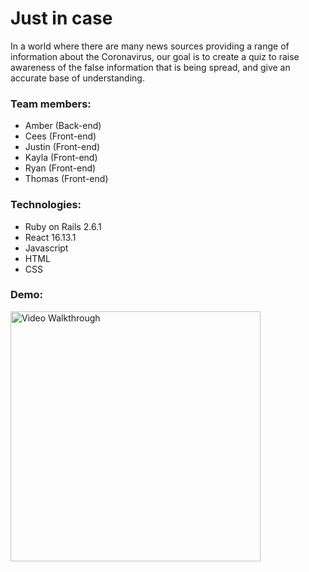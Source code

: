 # Just in case

In a world where there are many news sources providing a range of information about the Coronavirus,  our goal is to create a quiz to raise awareness of the false information that is being spread, and give an accurate base of understanding.

### Team members:
  - Amber   (Back-end)  
  - Cees    (Front-end)
  - Justin  (Front-end)
  - Kayla   (Front-end)
  - Ryan    (Front-end)
  - Thomas  (Front-end)

### Technologies:
  - Ruby on Rails 2.6.1
  - React 16.13.1
  - Javascript 
  - HTML  
  - CSS
  
### Demo:   
<img src='walkthrough.gif?raw=true' title='Video Walkthrough' width='400' alt='Video Walkthrough' />
